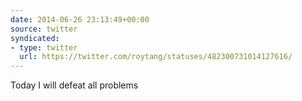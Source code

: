 ```yaml
---
date: 2014-06-26 23:13:49+00:00
source: twitter
syndicated:
- type: twitter
  url: https://twitter.com/roytang/statuses/482300731014127616/
---
```


Today I will defeat all problems